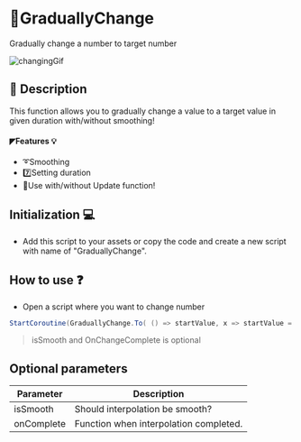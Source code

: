 # 📐GraduallyChange
Gradually change a number to target number

![changingGif](https://user-images.githubusercontent.com/82342866/210013560-c9e7e46d-f719-4893-9111-395deded4b10.gif)

## 📜 Description
This function allows you to gradually change a value to a target value in given duration with/without smoothing!

#### ◤Features 💡
+ ➰Smoothing
+ 7️⃣Setting duration
+ 🙂Use with/without Update function!

## Initialization 💻
+ Add this script to your assets or copy the code and create a new script with name of "GraduallyChange".

## How to use ❓
+ Open a script where you want to change number
```csharp
StartCoroutine(GraduallyChange.To( () => startValue, x => startValue = x, targetValue, duration, isSmooth, OnChangeComplete ));
```
> isSmooth and OnChangeComplete is optional

## Optional parameters
| Parameter | Description |
| --- | --- |
| isSmooth | Should interpolation be smooth? |
| onComplete | Function when interpolation completed. |
